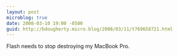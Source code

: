 ```yaml
---
layout: post
microblog: true
date: 2008-03-10 19:00 -0500
guid: http://bdougherty.micro.blog/2008/03/11/t769658721.html
---
```

Flash needs to stop destroying my MacBook Pro.
